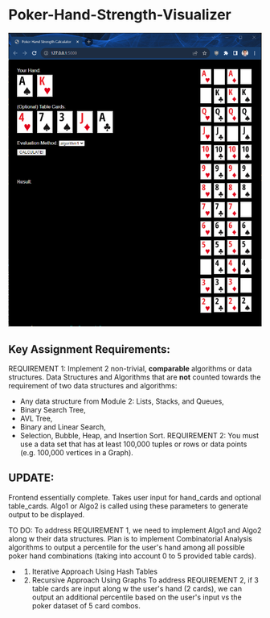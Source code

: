 # Poker-Hand-Strength-Visualizer

![image](nov23frontend.png)

## Key Assignment Requirements:
REQUIREMENT 1:
Implement 2 non-trivial, **comparable** algorithms or data structures. Data Structures and Algorithms that are **not** counted towards the requirement of two data structures and algorithms:
- Any data structure from Module 2: Lists, Stacks, and Queues,
- Binary Search Tree,
- AVL Tree,
- Binary and Linear Search,
- Selection, Bubble, Heap, and Insertion Sort.
REQUIREMENT 2:
You must use a data set that has at least 100,000 tuples or rows or data points (e.g. 100,000 vertices in a Graph).

## UPDATE:
Frontend essentially complete. Takes user input for hand_cards and optional table_cards. Algo1 or Algo2 is called using these parameters to generate output to be displayed.

TO DO:
To address REQUIREMENT 1, we need to implement Algo1 and Algo2 along w their data structures. 
Plan is to implement Combinatorial Analysis algorithms to output a percentile for the user's hand among all possible poker hand combinations (taking into account 0 to 5 provided table cards).
- 1. Iterative Approach Using Hash Tables
- 2. Recursive Approach Using Graphs
To address REQUIREMENT 2, if 3 table cards are input along w the user's hand (2 cards), we can output an additional percentile based on the user's input vs the poker dataset of 5 card combos.
